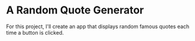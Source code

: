 # A Random Quote Generator
 For this project, I'll create an app that displays random famous quotes each time a button is clicked.
 